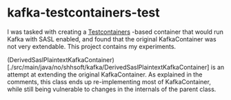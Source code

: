 # kafka-testcontainers-test

I was tasked with creating a [Testcontainers](https://www.testcontainers.org/) -based container that would
run Kafka with SASL enabled, and found that the original KafkaContainer
was not very extendable. This project contains my experiments.

(DerivedSaslPlaintextKafkaContainer)[./src/main/java/no/shhsoft/kafka/DerivedSaslPlaintextKafkaContainer]
is an attempt at extending the original KafkaContainer. As explained in the comments, this class ends up re-implementing most of KafkaContainer,
while still being vulnerable to changes in the internals of the parent class.

